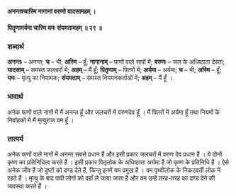 #### अनन्तश्चास्मि नागानां वरुणो यादसामहम् ।
#### पितॄणामर्यमा चास्मि यमः संयमतामहम् ॥ २९ ॥

### शब्दार्थ

**अनन्तः** – अनन्त; **च** – भी; **अस्मि** – हूँ; **नागानाम्** – फणों वाले सापों में; **वरुणः** – जल के अधिष्ठाता देवता; **यादसाम्** – समस्त जलचरों में; **अहम्** – मैं हूँ; **पितृृणाम्** – पितरों में; **अर्यमा** – अर्यमा; **च** – भी; **अस्मि** – हूँ; **यमः** – मृत्यु का नियामक; **संयमताम्** – समस्त नियमनकर्ताओं में; **अहम्** – मैं हूँ ।

### भावार्थ

अनेक फणों वाले नागों में मैं अनन्त हूँ और जलचरों में वरुणदेव हूँ । मैं पितरों में अर्यमा हूँ तथा नियमों के निर्वाहकों में मैं मृत्युराज यम हूँ ।

### तात्पर्य

अनेक फणों वाले नागों में अनन्त सबसे प्रधान हैं और इसी प्रकार जलचरों में वरुण देव प्रधान हैं । ये दोनों कृष्ण का प्रतिनिधित्व करते हैं । इसी प्रकार पितृलोक के अधिष्ठाता अर्यमा हैं जो कृष्ण के प्रतिनिधि हैं । ऐसे अनेक जीव हैं जो दुष्टों को दण्ड देते हैं, किन्तु इनमें यम प्रमुख हैं । यम पृथ्वीलोक के निकटवर्ती लोक में रहते हैं । मृत्यु के बाद पापी लोगों को वहाँ ले जाया जाता है और यम उन्हें तरह-तरह का दण्ड देने की व्यवस्था करते हैं ।